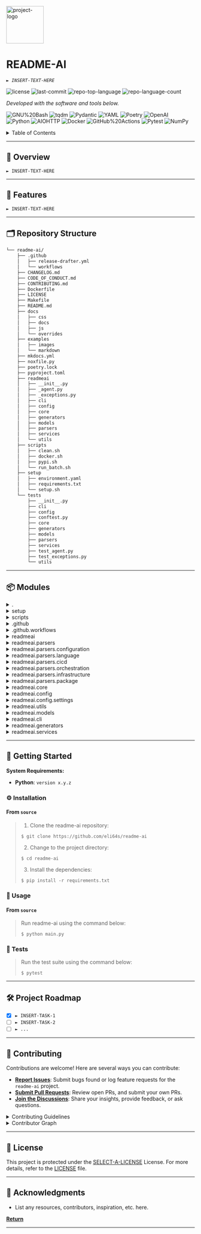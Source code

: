 <p align="left">
  <img src="https://cdn-icons-png.flaticon.com/512/6295/6295417.png" width="100" alt="project-logo">
</p>
<p align="left">
    <h1 align="left">README-AI</h1>
</p>
<p align="left">
    <em><code>► INSERT-TEXT-HERE</code></em>
</p>
<p align="left">
	<img src="https://img.shields.io/github/license/eli64s/readme-ai?style=flat-square&logo=opensourceinitiative&logoColor=white&color=0080ff" alt="license">
	<img src="https://img.shields.io/github/last-commit/eli64s/readme-ai?style=flat-square&logo=git&logoColor=white&color=0080ff" alt="last-commit">
	<img src="https://img.shields.io/github/languages/top/eli64s/readme-ai?style=flat-square&color=0080ff" alt="repo-top-language">
	<img src="https://img.shields.io/github/languages/count/eli64s/readme-ai?style=flat-square&color=0080ff" alt="repo-language-count">
<p>
<p align="left">
		<em>Developed with the software and tools below.</em>
</p>
<p align="left">
	<img src="https://img.shields.io/badge/GNU%20Bash-4EAA25.svg?style=flat-square&logo=GNU-Bash&logoColor=white" alt="GNU%20Bash">
	<img src="https://img.shields.io/badge/tqdm-FFC107.svg?style=flat-square&logo=tqdm&logoColor=black" alt="tqdm">
	<img src="https://img.shields.io/badge/Pydantic-E92063.svg?style=flat-square&logo=Pydantic&logoColor=white" alt="Pydantic">
	<img src="https://img.shields.io/badge/YAML-CB171E.svg?style=flat-square&logo=YAML&logoColor=white" alt="YAML">
	<img src="https://img.shields.io/badge/Poetry-60A5FA.svg?style=flat-square&logo=Poetry&logoColor=white" alt="Poetry">
	<img src="https://img.shields.io/badge/OpenAI-412991.svg?style=flat-square&logo=OpenAI&logoColor=white" alt="OpenAI">
	<br>
	<img src="https://img.shields.io/badge/Python-3776AB.svg?style=flat-square&logo=Python&logoColor=white" alt="Python">
	<img src="https://img.shields.io/badge/AIOHTTP-2C5BB4.svg?style=flat-square&logo=AIOHTTP&logoColor=white" alt="AIOHTTP">
	<img src="https://img.shields.io/badge/Docker-2496ED.svg?style=flat-square&logo=Docker&logoColor=white" alt="Docker">
	<img src="https://img.shields.io/badge/GitHub%20Actions-2088FF.svg?style=flat-square&logo=GitHub-Actions&logoColor=white" alt="GitHub%20Actions">
	<img src="https://img.shields.io/badge/Pytest-0A9EDC.svg?style=flat-square&logo=Pytest&logoColor=white" alt="Pytest">
	<img src="https://img.shields.io/badge/NumPy-013243.svg?style=flat-square&logo=NumPy&logoColor=white" alt="NumPy">
</p>

<!-- TABLE OF CONTENTS -->
<details>
  <summary>Table of Contents</summary>

- [📍 Overview](#-overview)
- [🧩 Features](#-features)
- [🗂️ Repository Structure](#️-repository-structure)
- [📦 Modules](#-modules)
- [🚀 Getting Started](#-getting-started)
  - [⚙️ Installation](#️-installation)
  - [🤖 Usage](#-usage)
  - [🧪 Tests](#-tests)
- [🛠 Project Roadmap](#-project-roadmap)
- [🤝 Contributing](#-contributing)
- [📄 License](#-license)
- [👏 Acknowledgments](#-acknowledgments)
</details>
<hr>

## 📍 Overview

<code>► INSERT-TEXT-HERE</code>

---

## 🧩 Features

<code>► INSERT-TEXT-HERE</code>

---

## 🗂️ Repository Structure

```sh
└── readme-ai/
    ├── .github
    │   ├── release-drafter.yml
    │   └── workflows
    ├── CHANGELOG.md
    ├── CODE_OF_CONDUCT.md
    ├── CONTRIBUTING.md
    ├── Dockerfile
    ├── LICENSE
    ├── Makefile
    ├── README.md
    ├── docs
    │   ├── css
    │   ├── docs
    │   ├── js
    │   └── overrides
    ├── examples
    │   ├── images
    │   └── markdown
    ├── mkdocs.yml
    ├── noxfile.py
    ├── poetry.lock
    ├── pyproject.toml
    ├── readmeai
    │   ├── __init__.py
    │   ├── _agent.py
    │   ├── _exceptions.py
    │   ├── cli
    │   ├── config
    │   ├── core
    │   ├── generators
    │   ├── models
    │   ├── parsers
    │   ├── services
    │   └── utils
    ├── scripts
    │   ├── clean.sh
    │   ├── docker.sh
    │   ├── pypi.sh
    │   └── run_batch.sh
    ├── setup
    │   ├── environment.yaml
    │   ├── requirements.txt
    │   └── setup.sh
    └── tests
        ├── __init__.py
        ├── cli
        ├── config
        ├── conftest.py
        ├── core
        ├── generators
        ├── models
        ├── parsers
        ├── services
        ├── test_agent.py
        ├── test_exceptions.py
        └── utils
```

---

## 📦 Modules

<details closed><summary>.</summary>

| File                                                                             | Summary                         |
| ---                                                                              | ---                             |
| [Dockerfile](https://github.com/eli64s/readme-ai/blob/master/Dockerfile)         | <code>► INSERT-TEXT-HERE</code> |
| [Makefile](https://github.com/eli64s/readme-ai/blob/master/Makefile)             | <code>► INSERT-TEXT-HERE</code> |
| [pyproject.toml](https://github.com/eli64s/readme-ai/blob/master/pyproject.toml) | <code>► INSERT-TEXT-HERE</code> |
| [poetry.lock](https://github.com/eli64s/readme-ai/blob/master/poetry.lock)       | <code>► INSERT-TEXT-HERE</code> |
| [noxfile.py](https://github.com/eli64s/readme-ai/blob/master/noxfile.py)         | <code>► INSERT-TEXT-HERE</code> |

</details>

<details closed><summary>setup</summary>

| File                                                                                       | Summary                         |
| ---                                                                                        | ---                             |
| [setup.sh](https://github.com/eli64s/readme-ai/blob/master/setup/setup.sh)                 | <code>► INSERT-TEXT-HERE</code> |
| [requirements.txt](https://github.com/eli64s/readme-ai/blob/master/setup/requirements.txt) | <code>► INSERT-TEXT-HERE</code> |
| [environment.yaml](https://github.com/eli64s/readme-ai/blob/master/setup/environment.yaml) | <code>► INSERT-TEXT-HERE</code> |

</details>

<details closed><summary>scripts</summary>

| File                                                                                 | Summary                         |
| ---                                                                                  | ---                             |
| [run_batch.sh](https://github.com/eli64s/readme-ai/blob/master/scripts/run_batch.sh) | <code>► INSERT-TEXT-HERE</code> |
| [pypi.sh](https://github.com/eli64s/readme-ai/blob/master/scripts/pypi.sh)           | <code>► INSERT-TEXT-HERE</code> |
| [clean.sh](https://github.com/eli64s/readme-ai/blob/master/scripts/clean.sh)         | <code>► INSERT-TEXT-HERE</code> |
| [docker.sh](https://github.com/eli64s/readme-ai/blob/master/scripts/docker.sh)       | <code>► INSERT-TEXT-HERE</code> |

</details>

<details closed><summary>.github</summary>

| File                                                                                               | Summary                         |
| ---                                                                                                | ---                             |
| [release-drafter.yml](https://github.com/eli64s/readme-ai/blob/master/.github/release-drafter.yml) | <code>► INSERT-TEXT-HERE</code> |

</details>

<details closed><summary>.github.workflows</summary>

| File                                                                                                           | Summary                         |
| ---                                                                                                            | ---                             |
| [coverage.yml](https://github.com/eli64s/readme-ai/blob/master/.github/workflows/coverage.yml)                 | <code>► INSERT-TEXT-HERE</code> |
| [release-pipeline.yml](https://github.com/eli64s/readme-ai/blob/master/.github/workflows/release-pipeline.yml) | <code>► INSERT-TEXT-HERE</code> |
| [release-drafter.yml](https://github.com/eli64s/readme-ai/blob/master/.github/workflows/release-drafter.yml)   | <code>► INSERT-TEXT-HERE</code> |

</details>

<details closed><summary>readmeai</summary>

| File                                                                                      | Summary                         |
| ---                                                                                       | ---                             |
| [_agent.py](https://github.com/eli64s/readme-ai/blob/master/readmeai/_agent.py)           | <code>► INSERT-TEXT-HERE</code> |
| [_exceptions.py](https://github.com/eli64s/readme-ai/blob/master/readmeai/_exceptions.py) | <code>► INSERT-TEXT-HERE</code> |

</details>

<details closed><summary>readmeai.parsers</summary>

| File                                                                                      | Summary                         |
| ---                                                                                       | ---                             |
| [factory.py](https://github.com/eli64s/readme-ai/blob/master/readmeai/parsers/factory.py) | <code>► INSERT-TEXT-HERE</code> |

</details>

<details closed><summary>readmeai.parsers.configuration</summary>

| File                                                                                                          | Summary                         |
| ---                                                                                                           | ---                             |
| [ansible.py](https://github.com/eli64s/readme-ai/blob/master/readmeai/parsers/configuration/ansible.py)       | <code>► INSERT-TEXT-HERE</code> |
| [properties.py](https://github.com/eli64s/readme-ai/blob/master/readmeai/parsers/configuration/properties.py) | <code>► INSERT-TEXT-HERE</code> |
| [apache.py](https://github.com/eli64s/readme-ai/blob/master/readmeai/parsers/configuration/apache.py)         | <code>► INSERT-TEXT-HERE</code> |
| [docker.py](https://github.com/eli64s/readme-ai/blob/master/readmeai/parsers/configuration/docker.py)         | <code>► INSERT-TEXT-HERE</code> |
| [nginx.py](https://github.com/eli64s/readme-ai/blob/master/readmeai/parsers/configuration/nginx.py)           | <code>► INSERT-TEXT-HERE</code> |

</details>

<details closed><summary>readmeai.parsers.language</summary>

| File                                                                                             | Summary                         |
| ---                                                                                              | ---                             |
| [cpp.py](https://github.com/eli64s/readme-ai/blob/master/readmeai/parsers/language/cpp.py)       | <code>► INSERT-TEXT-HERE</code> |
| [swift.py](https://github.com/eli64s/readme-ai/blob/master/readmeai/parsers/language/swift.py)   | <code>► INSERT-TEXT-HERE</code> |
| [python.py](https://github.com/eli64s/readme-ai/blob/master/readmeai/parsers/language/python.py) | <code>► INSERT-TEXT-HERE</code> |
| [go.py](https://github.com/eli64s/readme-ai/blob/master/readmeai/parsers/language/go.py)         | <code>► INSERT-TEXT-HERE</code> |
| [rust.py](https://github.com/eli64s/readme-ai/blob/master/readmeai/parsers/language/rust.py)     | <code>► INSERT-TEXT-HERE</code> |

</details>

<details closed><summary>readmeai.parsers.cicd</summary>

| File                                                                                               | Summary                         |
| ---                                                                                                | ---                             |
| [bitbucket.py](https://github.com/eli64s/readme-ai/blob/master/readmeai/parsers/cicd/bitbucket.py) | <code>► INSERT-TEXT-HERE</code> |
| [travis.py](https://github.com/eli64s/readme-ai/blob/master/readmeai/parsers/cicd/travis.py)       | <code>► INSERT-TEXT-HERE</code> |
| [gitlab.py](https://github.com/eli64s/readme-ai/blob/master/readmeai/parsers/cicd/gitlab.py)       | <code>► INSERT-TEXT-HERE</code> |
| [jenkins.py](https://github.com/eli64s/readme-ai/blob/master/readmeai/parsers/cicd/jenkins.py)     | <code>► INSERT-TEXT-HERE</code> |
| [github.py](https://github.com/eli64s/readme-ai/blob/master/readmeai/parsers/cicd/github.py)       | <code>► INSERT-TEXT-HERE</code> |
| [circleci.py](https://github.com/eli64s/readme-ai/blob/master/readmeai/parsers/cicd/circleci.py)   | <code>► INSERT-TEXT-HERE</code> |

</details>

<details closed><summary>readmeai.parsers.orchestration</summary>

| File                                                                                                          | Summary                         |
| ---                                                                                                           | ---                             |
| [kubernetes.py](https://github.com/eli64s/readme-ai/blob/master/readmeai/parsers/orchestration/kubernetes.py) | <code>► INSERT-TEXT-HERE</code> |

</details>

<details closed><summary>readmeai.parsers.infrastructure</summary>

| File                                                                                                                   | Summary                         |
| ---                                                                                                                    | ---                             |
| [terraform.py](https://github.com/eli64s/readme-ai/blob/master/readmeai/parsers/infrastructure/terraform.py)           | <code>► INSERT-TEXT-HERE</code> |
| [cloudformation.py](https://github.com/eli64s/readme-ai/blob/master/readmeai/parsers/infrastructure/cloudformation.py) | <code>► INSERT-TEXT-HERE</code> |

</details>

<details closed><summary>readmeai.parsers.package</summary>

| File                                                                                                | Summary                         |
| ---                                                                                                 | ---                             |
| [composer.py](https://github.com/eli64s/readme-ai/blob/master/readmeai/parsers/package/composer.py) | <code>► INSERT-TEXT-HERE</code> |
| [npm.py](https://github.com/eli64s/readme-ai/blob/master/readmeai/parsers/package/npm.py)           | <code>► INSERT-TEXT-HERE</code> |
| [gradle.py](https://github.com/eli64s/readme-ai/blob/master/readmeai/parsers/package/gradle.py)     | <code>► INSERT-TEXT-HERE</code> |
| [nuget.py](https://github.com/eli64s/readme-ai/blob/master/readmeai/parsers/package/nuget.py)       | <code>► INSERT-TEXT-HERE</code> |
| [yarn.py](https://github.com/eli64s/readme-ai/blob/master/readmeai/parsers/package/yarn.py)         | <code>► INSERT-TEXT-HERE</code> |
| [pip.py](https://github.com/eli64s/readme-ai/blob/master/readmeai/parsers/package/pip.py)           | <code>► INSERT-TEXT-HERE</code> |
| [maven.py](https://github.com/eli64s/readme-ai/blob/master/readmeai/parsers/package/maven.py)       | <code>► INSERT-TEXT-HERE</code> |
| [gem.py](https://github.com/eli64s/readme-ai/blob/master/readmeai/parsers/package/gem.py)           | <code>► INSERT-TEXT-HERE</code> |

</details>

<details closed><summary>readmeai.core</summary>

| File                                                                                         | Summary                         |
| ---                                                                                          | ---                             |
| [models.py](https://github.com/eli64s/readme-ai/blob/master/readmeai/core/models.py)         | <code>► INSERT-TEXT-HERE</code> |
| [preprocess.py](https://github.com/eli64s/readme-ai/blob/master/readmeai/core/preprocess.py) | <code>► INSERT-TEXT-HERE</code> |
| [parsers.py](https://github.com/eli64s/readme-ai/blob/master/readmeai/core/parsers.py)       | <code>► INSERT-TEXT-HERE</code> |
| [logger.py](https://github.com/eli64s/readme-ai/blob/master/readmeai/core/logger.py)         | <code>► INSERT-TEXT-HERE</code> |
| [utils.py](https://github.com/eli64s/readme-ai/blob/master/readmeai/core/utils.py)           | <code>► INSERT-TEXT-HERE</code> |

</details>

<details closed><summary>readmeai.config</summary>

| File                                                                                           | Summary                         |
| ---                                                                                            | ---                             |
| [validators.py](https://github.com/eli64s/readme-ai/blob/master/readmeai/config/validators.py) | <code>► INSERT-TEXT-HERE</code> |
| [settings.py](https://github.com/eli64s/readme-ai/blob/master/readmeai/config/settings.py)     | <code>► INSERT-TEXT-HERE</code> |

</details>

<details closed><summary>readmeai.config.settings</summary>

| File                                                                                                      | Summary                         |
| ---                                                                                                       | ---                             |
| [prompts.toml](https://github.com/eli64s/readme-ai/blob/master/readmeai/config/settings/prompts.toml)     | <code>► INSERT-TEXT-HERE</code> |
| [parsers.toml](https://github.com/eli64s/readme-ai/blob/master/readmeai/config/settings/parsers.toml)     | <code>► INSERT-TEXT-HERE</code> |
| [blacklist.toml](https://github.com/eli64s/readme-ai/blob/master/readmeai/config/settings/blacklist.toml) | <code>► INSERT-TEXT-HERE</code> |
| [languages.toml](https://github.com/eli64s/readme-ai/blob/master/readmeai/config/settings/languages.toml) | <code>► INSERT-TEXT-HERE</code> |
| [utils.py](https://github.com/eli64s/readme-ai/blob/master/readmeai/config/settings/utils.py)             | <code>► INSERT-TEXT-HERE</code> |
| [config.toml](https://github.com/eli64s/readme-ai/blob/master/readmeai/config/settings/config.toml)       | <code>► INSERT-TEXT-HERE</code> |
| [markdown.toml](https://github.com/eli64s/readme-ai/blob/master/readmeai/config/settings/markdown.toml)   | <code>► INSERT-TEXT-HERE</code> |
| [commands.toml](https://github.com/eli64s/readme-ai/blob/master/readmeai/config/settings/commands.toml)   | <code>► INSERT-TEXT-HERE</code> |

</details>

<details closed><summary>readmeai.utils</summary>

| File                                                                                                    | Summary                         |
| ---                                                                                                     | ---                             |
| [file_handler.py](https://github.com/eli64s/readme-ai/blob/master/readmeai/utils/file_handler.py)       | <code>► INSERT-TEXT-HERE</code> |
| [text_cleaner.py](https://github.com/eli64s/readme-ai/blob/master/readmeai/utils/text_cleaner.py)       | <code>► INSERT-TEXT-HERE</code> |
| [resource_loader.py](https://github.com/eli64s/readme-ai/blob/master/readmeai/utils/resource_loader.py) | <code>► INSERT-TEXT-HERE</code> |

</details>

<details closed><summary>readmeai.models</summary>

| File                                                                                     | Summary                         |
| ---                                                                                      | ---                             |
| [offline.py](https://github.com/eli64s/readme-ai/blob/master/readmeai/models/offline.py) | <code>► INSERT-TEXT-HERE</code> |
| [vertex.py](https://github.com/eli64s/readme-ai/blob/master/readmeai/models/vertex.py)   | <code>► INSERT-TEXT-HERE</code> |
| [tokens.py](https://github.com/eli64s/readme-ai/blob/master/readmeai/models/tokens.py)   | <code>► INSERT-TEXT-HERE</code> |
| [factory.py](https://github.com/eli64s/readme-ai/blob/master/readmeai/models/factory.py) | <code>► INSERT-TEXT-HERE</code> |
| [prompts.py](https://github.com/eli64s/readme-ai/blob/master/readmeai/models/prompts.py) | <code>► INSERT-TEXT-HERE</code> |
| [openai.py](https://github.com/eli64s/readme-ai/blob/master/readmeai/models/openai.py)   | <code>► INSERT-TEXT-HERE</code> |

</details>

<details closed><summary>readmeai.cli</summary>

| File                                                                                  | Summary                         |
| ---                                                                                   | ---                             |
| [options.py](https://github.com/eli64s/readme-ai/blob/master/readmeai/cli/options.py) | <code>► INSERT-TEXT-HERE</code> |
| [main.py](https://github.com/eli64s/readme-ai/blob/master/readmeai/cli/main.py)       | <code>► INSERT-TEXT-HERE</code> |

</details>

<details closed><summary>readmeai.generators</summary>

| File                                                                                               | Summary                         |
| ---                                                                                                | ---                             |
| [tree.py](https://github.com/eli64s/readme-ai/blob/master/readmeai/generators/tree.py)             | <code>► INSERT-TEXT-HERE</code> |
| [builder.py](https://github.com/eli64s/readme-ai/blob/master/readmeai/generators/builder.py)       | <code>► INSERT-TEXT-HERE</code> |
| [utils.py](https://github.com/eli64s/readme-ai/blob/master/readmeai/generators/utils.py)           | <code>► INSERT-TEXT-HERE</code> |
| [badges.py](https://github.com/eli64s/readme-ai/blob/master/readmeai/generators/badges.py)         | <code>► INSERT-TEXT-HERE</code> |
| [tables.py](https://github.com/eli64s/readme-ai/blob/master/readmeai/generators/tables.py)         | <code>► INSERT-TEXT-HERE</code> |
| [quickstart.py](https://github.com/eli64s/readme-ai/blob/master/readmeai/generators/quickstart.py) | <code>► INSERT-TEXT-HERE</code> |

</details>

<details closed><summary>readmeai.services</summary>

| File                                                                                         | Summary                         |
| ---                                                                                          | ---                             |
| [git.py](https://github.com/eli64s/readme-ai/blob/master/readmeai/services/git.py)           | <code>► INSERT-TEXT-HERE</code> |
| [metadata.py](https://github.com/eli64s/readme-ai/blob/master/readmeai/services/metadata.py) | <code>► INSERT-TEXT-HERE</code> |

</details>

---

## 🚀 Getting Started

**System Requirements:**

* **Python**: `version x.y.z`

### ⚙️ Installation

<h4>From <code>source</code></h4>

> 1. Clone the readme-ai repository:
>
> ```console
> $ git clone https://github.com/eli64s/readme-ai
> ```
>
> 2. Change to the project directory:
> ```console
> $ cd readme-ai
> ```
>
> 3. Install the dependencies:
> ```console
> $ pip install -r requirements.txt
> ```

### 🤖 Usage

<h4>From <code>source</code></h4>

> Run readme-ai using the command below:
> ```console
> $ python main.py
> ```

### 🧪 Tests

> Run the test suite using the command below:
> ```console
> $ pytest
> ```

---

## 🛠 Project Roadmap

- [X] `► INSERT-TASK-1`
- [ ] `► INSERT-TASK-2`
- [ ] `► ...`

---

## 🤝 Contributing

Contributions are welcome! Here are several ways you can contribute:

- **[Report Issues](https://github.com/eli64s/readme-ai/issues)**: Submit bugs found or log feature requests for the `readme-ai` project.
- **[Submit Pull Requests](https://github.com/eli64s/readme-ai/blob/main/CONTRIBUTING.md)**: Review open PRs, and submit your own PRs.
- **[Join the Discussions](https://github.com/eli64s/readme-ai/discussions)**: Share your insights, provide feedback, or ask questions.

<details closed>
<summary>Contributing Guidelines</summary>

1. **Fork the Repository**: Start by forking the project repository to your github account.
2. **Clone Locally**: Clone the forked repository to your local machine using a git client.
   ```sh
   git clone https://github.com/eli64s/readme-ai
   ```
3. **Create a New Branch**: Always work on a new branch, giving it a descriptive name.
   ```sh
   git checkout -b new-feature-x
   ```
4. **Make Your Changes**: Develop and test your changes locally.
5. **Commit Your Changes**: Commit with a clear message describing your updates.
   ```sh
   git commit -m 'Implemented new feature x.'
   ```
6. **Push to github**: Push the changes to your forked repository.
   ```sh
   git push origin new-feature-x
   ```
7. **Submit a Pull Request**: Create a PR against the original project repository. Clearly describe the changes and their motivations.
8. **Review**: Once your PR is reviewed and approved, it will be merged into the main branch. Congratulations on your contribution!
</details>

<details closed>
<summary>Contributor Graph</summary>
<br>
<p align="center">
   <a href="https://github.com{/eli64s/readme-ai/}graphs/contributors">
      <img src="https://contrib.rocks/image?repo=eli64s/readme-ai">
   </a>
</p>
</details>

---

## 📄 License

This project is protected under the [SELECT-A-LICENSE](https://choosealicense.com/licenses) License. For more details, refer to the [LICENSE](https://choosealicense.com/licenses/) file.

---

## 👏 Acknowledgments

- List any resources, contributors, inspiration, etc. here.

[**Return**](#-overview)

---
